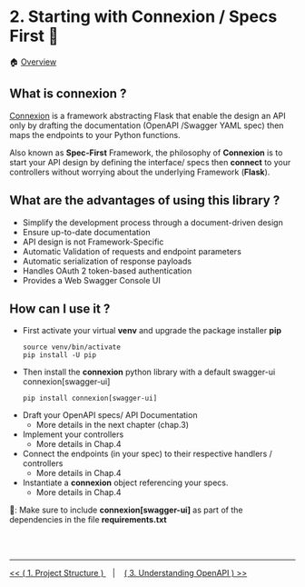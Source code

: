 # 2. Starting with Connexion / Specs First :link:

:house: [Overview](../../README.md)

## What is connexion ? 

[Connexion](https://github.com/spec-first/connexion) is a framework abstracting Flask that enable the design an API only by drafting the documentation (OpenAPI /Swagger YAML spec)  then maps the endpoints to your Python functions. 

Also known as **Spec-First** Framework, the philosophy of **Connexion** is to start your API design by defining the interface/ specs then **connect** to your controllers without worrying about the underlying Framework (**Flask**).


## What are the advantages of using this library  ?

- Simplify the development process through a document-driven design
- Ensure up-to-date documentation
- API design is not Framework-Specific 
- Automatic Validation of requests and endpoint parameters 
- Automatic serialization of response payloads
- Handles OAuth 2 token-based authentication
- Provides a Web Swagger Console UI


## How can I use it ? 

- First activate your virtual **venv** and upgrade the package installer **pip** 
    ```
    source venv/bin/activate
    pip install -U pip
    ```
- Then install the **connexion** python library with a default swagger-ui  connexion[swagger-ui]
    ```
    pip install connexion[swagger-ui]
    ```
- Draft your OpenAPI specs/ API Documentation  
  - More details in the next chapter (chap.3)
- Implement your controllers 
  - More details in Chap.4 
- Connect the endpoints (in your spec) to their respective handlers / controllers  
  - More details in Chap.4  
- Instantiate a **connexion** object referencing your specs.
  - More details in Chap.4  


:thought_balloon:: Make sure to include  **connexion\[swagger-ui\]**  as part of the dependencies in the file  **requirements.txt** 

<br>
<br>

---


[ << ( 1. Project Structure ) ](../chapters/chapter_1.md#the-end-in-mind) &nbsp;&nbsp; |  &nbsp;&nbsp;  [ ( 3. Understanding OpenAPI ) >>](../chapters/chapter_3.md#openapi-specs-structure)  
 